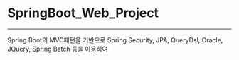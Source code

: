 # SpringBoot_Web_Project
----
Spring Boot의 MVC패턴을 기반으로 Spring Security, JPA, QueryDsl, Oracle, JQuery, Spring Batch 등을 이용하여 
